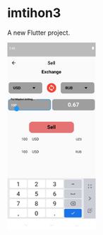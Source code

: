 # imtihon3

A new Flutter project.

<img src="https://github.com/SobirovIbrohim277/Currency/blob/main/assets/images/Screenshot_1634655198.png"
     alt="Onboarding page"
     style="float: left; margin-right: 10px;" width="200" />
